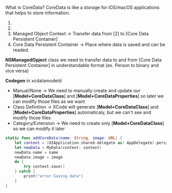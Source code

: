 What is CoreData? CoreData is like a storage for iOS/macOS applications that helps to store information.

1)
2)
3) Managed Object Context -> Transfer data from [2] to [Core Data Persistent Container]
4) Core Data Persistent Container -> Place where data is saved and can be readed.

**NSManagedOpject** class we need to transfer data to and from [Core Data Persistent Container] in understandable format (ex. Person to binary and vice versa)

**Codegen** in xcdatamodeId
- Manual/None -> We need to manually create and update our [**Model+CoreDataClass**] and [**Model+CoreDataProperties**] so later we can modify those files as we want
- Class Definition -> XCode will generate [**Model+CoreDataClass**] and [**Model+CoreDataProperties**] automaticaly, but we can't see and modify those files
- Category/Extension -> We need to create only [**Model+CoreDataClass**] so we can modify it later




```swift
static func addCoreData(name: String, image: URL) {
    let context = (UIApplication.shared.delegate as! AppDelegate).persistentContainer.viewContext
    let newData = MyData(context: context)
    newData.name = name
    newData.image = image
    do {
        try context.save()
    } catch {
        print("error-Saving data")
    }
}
```

